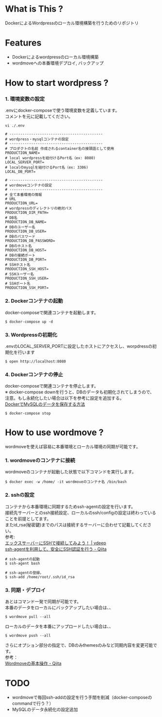 # What is This ?
DockerによるWordpressのローカル環境構築を行うためのリポジトリ

# Features
* Dockerによるwordpressのローカル環境構築
* wordmoveへの本番環境デプロイ, バックアップ

# How to start wordpress ?
### 1. 環境変数の設定
.envにdocker-composeで使う環境変数を定義しています。  
コメントを元に記載してください。

```
vi ./.env
```

```.env
# -------------------------------------------
# wordpress・mysqlコンテナの設定
# -------------------------------------------
# プロダクトの名前 作成されるcontainer名の接頭語として使用
PRODUCTION_NAME=
# local wordpressを紐付けるPort名（ex: 8080)
LOCAL_SERVER_PORT=
# localのmysqlを紐付けるPort名（ex: 3306)
LOCAL_DB_PORT=

# -------------------------------------------
# wordmoveコンテナの設定
# -------------------------------------------
# 全て本番環境の情報
# URL
PRODUCTION_URL=
# wordpressのディレクトリの絶対パス
PRODUCTION_DIR_PATH=
# DB名
PRODUCTION_DB_NAME=
# DBのユーザー名
PRODUCTION_DB_USER=
# DBのパスワード
PRODUCTION_DB_PASSWORD=
# DBのホスト名
PRODUCTION_DB_HOST=
# DBの接続ポート
PRODUCTION_DB_PORT=
# SSHホスト名
PRODUCTION_SSH_HOST=
# SSHユーザー名
PRODUCTION_SSH_USER=
# SSHポート名
PRODUCTION_SSH_PORT=
```

### 2. Dockerコンテナの起動
docker-composeで関連コンテナを起動します。

```
$ docker-compose up -d
```

### 3. Wordpressの初期化
.envのLOCAL_SERVER_PORTに設定したホストにアクセスし、worpdressの初期化を行います

```
$ open http://localhost:8080
```

### 4. Dockerコンテナの停止
docker-composeで関連コンテナを停止します。  
※ docker-compose downを行うと、DBのデータも初期化されてしまうので、注意。もし永続化したい場合は以下を参考に設定を追加する。  
[DockerでMySQLのデータを保存する方法
](https://qiita.com/TakashiOshikawa/items/11316ffd2146b36b0d7d)

```
$ docker-compose stop
```
# How to use wordmove ?
wordmoveを使えば容易に本番環境とローカル環境の同期が可能です。

### 1. wordmoveのコンテナに接続
wordmoveのコンテナが起動した状態で以下コマンドを実行します。

```
$ docker exec -w /home/ -it wordmoveのコンテナ名 /bin/bash
```

### 2. sshの設定
コンテナから本番環境に同期するためssh-agentの設定を行います。  
接続先サーバーとのssh接続設定、ローカルのssh/configの設定は終わっていることを前提としてます。  
またid_rsa(秘密鍵)までのパスは接続するサーバーに合わせて記載してください。  
参考:  
[エックスサーバーにSSHで接続してみよう！ | vdeep](http://vdeep.net/xserver-ssh)  
[ssh-agentを利用して、安全にSSH認証を行う - Qiita](https://qiita.com/naoki_mochizuki/items/93ee2643a4c6ab0a20f5)

```
# ssh-agentの起動
$ ssh-agent bash

# ssh-agentの登録。
$ ssh-add /home/root/.ssh/id_rsa
```

### 3. 同期・デプロイ
あとはコマンド一発で同期が可能です。  
本番のデータをローカルにバックアップしたい場合は、、  

```
$ wordmove pull --all
```

ローカルのデータを本番にアップロードしたい場合は、、

```
$ wordmove push --all
```

さらにオプション部分の指定で、DBのみthemesのみなど同期内容を変更可能です。  
参考：  
[Wordmoveの基本操作 - Qiita](https://qiita.com/mrymmh/items/c644934cac386d95b7df)

# TODO
* wordmoveで毎回ssh-addの設定を行う手間を削減（docker-composeのcommandで行う？）
* MySQLのデータ永続化の設定追加

